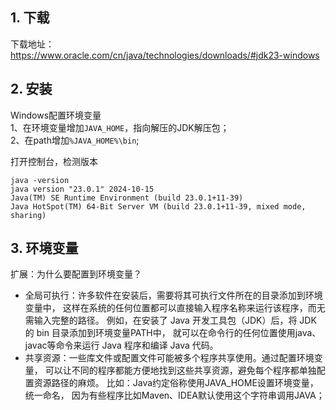 ## 1. 下载
下载地址：https://www.oracle.com/cn/java/technologies/downloads/#jdk23-windows

## 2. 安装
Windows配置环境变量  
1、在环境变量增加`JAVA_HOME`，指向解压的JDK解压包；  
2、在path增加`%JAVA_HOME%\bin`;

打开控制台，检测版本
```
java -version
java version "23.0.1" 2024-10-15
Java(TM) SE Runtime Environment (build 23.0.1+11-39)
Java HotSpot(TM) 64-Bit Server VM (build 23.0.1+11-39, mixed mode, sharing)
```
## 3. 环境变量
扩展：为什么要配置到环境变量？  
- 全局可执行：许多软件在安装后，需要将其可执行文件所在的目录添加到环境变量中，
这样在系统的任何位置都可以直接输入程序名称来运行该程序，而无需输入完整的路径。
例如，在安装了 Java 开发工具包（JDK）后，将 JDK 的 bin 目录添加到环境变量PATH中，
就可以在命令行的任何位置使用java、javac等命令来运行 Java 程序和编译 Java 代码。
- 共享资源：一些库文件或配置文件可能被多个程序共享使用。通过配置环境变量，
可以让不同的程序都能方便地找到这些共享资源，避免每个程序都单独配置资源路径的麻烦。 
  比如：Java约定俗称使用JAVA_HOME设置环境变量，统一命名，
  因为有些程序比如Maven、IDEA默认使用这个字符串调用JAVA；